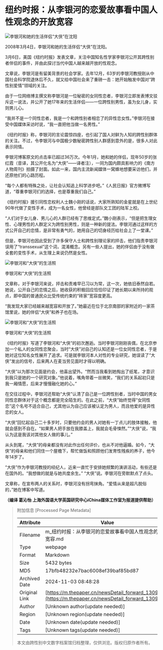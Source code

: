 # 纽约时报：从李银河的恋爱故事看中国人性观念的开放宽容

![李银河和她的生活伴侣“大侠”在沈阳](http://image.thepaper.cn/www/image/4/284/642.jpg)

2008年3月4日，李银河和她的生活伴侣“大侠”在沈阳。

3月6日，美国《纽约时报》发表文章，关注中国知名性学家李银河公开其跨性别者伴侣的事件，并由此探讨当代中国人越来越开放的性观念。

文章说，李银河是有留美背景的社会学家。去年12月，63岁的李银河教授刚从中国社会科学院退休后不久，就又给中国社会来了重磅一击：她开始触发中国对“跨性别爱情”领域的关注。

由于一位网络博主撰文称李银河是一位秘密的女同性恋者，李银河立即发表博文驳斥这一说法，并公开了她17年来的生活伴侣——一位跨性别男性，虽为女儿身，实则男儿心。

“我并不是一个同性恋者，我是一个和跨性别者相恋了的异性恋女性。”李银河在接受中国媒体采访时说，“我一直把他当做一名男性。”

《纽约时报》称，李银河的言论震惊四座，也引起了国人对鲜为人知的跨性别群体的关注。不过，令李银河与中国极少数秘密跨性别人群感到意外的是，很多人对此表示同情。

李银河博客原文的点击率已超过36万次。今年1月，她和她的伴侣，现年50岁的张红霞（音译，其公开化名为“大侠”——译者注），一同为国内颇具影响力的《南方人物周刊》拍摄了封面。如此一来，国内主流新闻媒体一窝蜂地想要采访他们，并还原他们的心路历程。

“每个人都有特殊之处，让社会认知追上科学进步吧。”《人民日报》官方微博写道，“尊重李银河们的选择，也是尊重我们自己。”

《纽约时报》援引同性恋权利人士魏小刚的话说，大家所熟知的金星就是在上世纪90年代做了变性手术，成为一名女性，他曾经是部队文工团的陆军上校。

“人们对于女儿身、男儿心的人群已经有了思维定式。”魏小刚表示，“但是把生理女性、心理男性的人群定义为跨性别男性，则是一种新的提法。李银河通过这样的方式公开自己的恋情，是非常有勇气的，她用自己的切身经历给社会上了一堂课。”

但是，李银河也因此受到了许多保守人士和跨性别理论家的抨击，他们指责李银河误用了“transsexual”这个词，混淆概念。另有一些人提出，她的伴侣由于没有做全套的变性手术，从生理上来说仍然是女性。

![李银河和“大侠”的生活照](http://image.thepaper.cn/www/image/4/284/555.jpg)

李银河和“大侠”的生活照

文章称，对于李银河来说，抨击和责难早已习以为常，这一次，她依旧泰然自若。她说，公开自己的恋情之后，她收获的积极回应恰恰印证了她长期以来所持的观点，即中国的普通民众比受传统约束的“砖家”宽容度更高。

“我发现大家已经越来越宽容和开放了。”她最近在位于北京南部的家附近的一家茶馆里说，她的伴侣“大侠”和养子也在场。

![李银河和“大侠”的生活照](http://image.thepaper.cn/www/image/4/284/556.jpg)

李银河和“大侠”的生活照

《纽约时报》写道了李银河和“大侠”的初次邂逅。当时李银河刚刚丧偶，在北京参加一个私人的女同性恋聚会，当时“大侠”对自己的认知还是一位女同性恋者，于是她对这位知名女性展开了追求。可是就李银河本人对性的专业研究，她误读了“大侠”发出的信号，后来两人在麦当劳见面时才得以明确。

“大侠”以为那次见面是约会，他喜出望外。“然而当我看到她掏出了纸笔，才意识到我只是她的一个研究对象。”他说着，嘴角带着一丝微笑，“我们的关系起初只是我一厢情愿，后来才慢慢融化她的心。”

在交往过程中，李银河还帮助“大侠”认清了自己是一位跨性别者，当时中国的男女同性恋群体对于这个概念都是完全陌生的。在此之前，“大侠”始终觉得“女同性恋”这个名号不适合自己，尤其他认为自己应该被认定为男人，而且他爱的是异性恋的女人。

“大侠”回忆起自己二十多岁时，只要他约会的男人对她有一丁点儿的肢体接触，他就会感到不自在。“如果男人把手放在我膝盖上，我就会毛骨悚然。”“大侠”说，“我认为这是我该对其他女人做的事儿。”

从头到尾，“大侠”的母亲都没有对此作出任何评价，也从不对他逼婚。如今，“大侠”的母亲和他们同住一个屋檐下，帮忙做饭和照顾他们发育性残疾的养子，他今年14岁了。

“大侠”作为李银河教授的经纪人，近来一直忙于安排她频繁的演讲活动，有些还是在国外的。“我想做的就是与她共度余生。” “大侠”说。李银河在旁默默点了点头。

文章称，在宣布两人的关系时，李银河没有拐弯抹角。“爱情从来是超凡脱俗的，”她在博客中写道。

**（编译 葛沁怡 上海外国语大学英国研究中心iChina媒体工作室为报道提供帮助）**

> 附加信息 [Processed Page Metadata]
>
> | Attribute       | Value                                  |
> |-----------------|----------------------------------------|
> | Filename        | m_纽约时报：从李银河的恋爱故事看中国人性观念的开放宽容.md                             |
> | Type            | webpage                                 |
> | Format          | Markdown                               |
> | Size            | 5432 bytes                           |
> | MD5             | 17bfb48232e7bac6008ef39baf85bd87                                  |
> | Archived Date   | 2024-11-03 08:48:28                             |
> | Original Link   | [https://m.thepaper.cn/newsDetail_forward_1309571](https://m.thepaper.cn/newsDetail_forward_1309571)                         |
> | Author          | [Unknown author(update needed)]                              |
> | Region          | [Unknown region(update needed)]                              |
> | Date            | [Unknown date(update needed)]                                 |
> | Tags            | [Unknown tags(update needed)]                                 |
>
> 本文由跨性别中文数字档案馆归档整理，仅供浏览。版权归原作者所有。
>